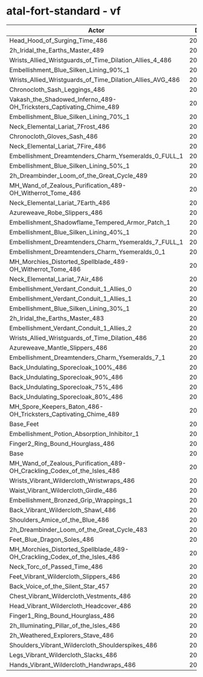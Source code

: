 # atal-fort-standard - vf
| Actor | DPS | Increase |
|---|:---:|:---:|
|Head_Hood_of_Surging_Time_486|208835|2.06%|
|2h_Iridal_the_Earths_Master_489|208327|1.81%|
|Wrists_Allied_Wristguards_of_Time_Dilation_Allies_4_486|208217|1.75%|
|Embellishment_Blue_Silken_Lining_90%_1|207892|1.59%|
|Wrists_Allied_Wristguards_of_Time_Dilation_Allies_AVG_486|207661|1.48%|
|Chronocloth_Sash_Leggings_486|207506|1.41%|
|Vakash_the_Shadowed_Inferno_489-OH_Tricksters_Captivating_Chime_489|207261|1.29%|
|Embellishment_Blue_Silken_Lining_70%_1|207246|1.28%|
|Neck_Elemental_Lariat_7Frost_486|206968|1.14%|
|Chronocloth_Gloves_Sash_486|206967|1.14%|
|Neck_Elemental_Lariat_7Fire_486|206852|1.09%|
|Embellishment_Dreamtenders_Charm_Ysemeralds_0_FULL_1|206730|1.03%|
|Embellishment_Blue_Silken_Lining_50%_1|206499|0.91%|
|2h_Dreambinder_Loom_of_the_Great_Cycle_489|206464|0.90%|
|MH_Wand_of_Zealous_Purification_489-OH_Witherrot_Tome_486|206398|0.86%|
|Neck_Elemental_Lariat_7Earth_486|206224|0.78%|
|Azureweave_Robe_Slippers_486|206199|0.77%|
|Embellishment_Shadowflame_Tempered_Armor_Patch_1|206126|0.73%|
|Embellishment_Blue_Silken_Lining_40%_1|206084|0.71%|
|Embellishment_Dreamtenders_Charm_Ysemeralds_7_FULL_1|206067|0.70%|
|Embellishment_Dreamtenders_Charm_Ysemeralds_0_1|206060|0.70%|
|MH_Morchies_Distorted_Spellblade_489-OH_Witherrot_Tome_486|205909|0.63%|
|Neck_Elemental_Lariat_7Air_486|205800|0.57%|
|Embellishment_Verdant_Conduit_1_Allies_0|205789|0.57%|
|Embellishment_Verdant_Conduit_1_Allies_1|205762|0.55%|
|Embellishment_Blue_Silken_Lining_30%_1|205756|0.55%|
|2h_Iridal_the_Earths_Master_483|205751|0.55%|
|Embellishment_Verdant_Conduit_1_Allies_2|205697|0.52%|
|Wrists_Allied_Wristguards_of_Time_Dilation_486|205663|0.51%|
|Azureweave_Mantle_Slippers_486|205603|0.48%|
|Embellishment_Dreamtenders_Charm_Ysemeralds_7_1|205591|0.47%|
|Back_Undulating_Sporecloak_100%_486|205235|0.30%|
|Back_Undulating_Sporecloak_90%_486|205203|0.28%|
|Back_Undulating_Sporecloak_75%_486|205139|0.25%|
|Back_Undulating_Sporecloak_80%_486|205138|0.25%|
|MH_Spore_Keepers_Baton_486-OH_Tricksters_Captivating_Chime_489|205113|0.24%|
|Base_Feet|204997|0.18%|
|Embellishment_Potion_Absorption_Inhibitor_1|204991|0.18%|
|Finger2_Ring_Bound_Hourglass_486|204907|0.14%|
|Base|204629|0.00%|
|MH_Wand_of_Zealous_Purification_489-OH_Crackling_Codex_of_the_Isles_486|204591|-0.02%|
|Wrists_Vibrant_Wildercloth_Wristwraps_486|204585|-0.02%|
|Waist_Vibrant_Wildercloth_Girdle_486|204552|-0.04%|
|Embellishment_Bronzed_Grip_Wrappings_1|204536|-0.05%|
|Back_Vibrant_Wildercloth_Shawl_486|204459|-0.08%|
|Shoulders_Amice_of_the_Blue_486|204408|-0.11%|
|2h_Dreambinder_Loom_of_the_Great_Cycle_483|204337|-0.14%|
|Feet_Blue_Dragon_Soles_486|204297|-0.16%|
|MH_Morchies_Distorted_Spellblade_489-OH_Crackling_Codex_of_the_Isles_486|204269|-0.18%|
|Neck_Torc_of_Passed_Time_486|204194|-0.21%|
|Feet_Vibrant_Wildercloth_Slippers_486|204010|-0.30%|
|Back_Voice_of_the_Silent_Star_457|203970|-0.32%|
|Chest_Vibrant_Wildercloth_Vestments_486|203938|-0.34%|
|Head_Vibrant_Wildercloth_Headcover_486|203750|-0.43%|
|Finger1_Ring_Bound_Hourglass_486|203713|-0.45%|
|2h_Illuminating_Pillar_of_the_Isles_486|203585|-0.51%|
|2h_Weathered_Explorers_Stave_486|203545|-0.53%|
|Shoulders_Vibrant_Wildercloth_Shoulderspikes_486|203347|-0.63%|
|Legs_Vibrant_Wildercloth_Slacks_486|203205|-0.70%|
|Hands_Vibrant_Wildercloth_Handwraps_486|202913|-0.84%|
